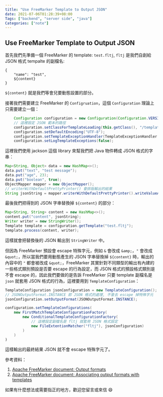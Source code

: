 ```yaml
---
title: "Use FreeMarker Template to Output JSON"
date: 2021-07-06T01:28:39+08:00
Tags: ["backend", "server side", "java"]
Categories: ["note"]
---
```

## Use FreeMarker Template to Output JSON

首先我們先準備一個 FreeMarker 的 template: `test.fltj`, `fltj` 是我們自創給 JSON 格式 tempalte 的副檔名:
```
{
    "name": "test",
    ${content}
}
```
`${content}` 就是我們等會兒要動態設置的部分。

接著我們需要建立 FreeMarker 的 `Configruation`，這個 `Configuration` 理論上只需要建立一個：
```java
    Configuration configuration = new Configuration(Configuration.VERSION_2_3_25);
    // 這裡設定 JSON 範本的路徑
    configuration.setClassForTemplateLoading(this.getClass(), "/templates/json-templates");
    configuration.setDefaultEncoding("UTF-8");
    configuration.setTemplateExceptionHandler(TemplateExceptionHandler.RETHROW_HANDLER);
    configuration.setLogTemplateExceptions(false);
```

這裡我們使用 jackson 這個 library 來幫我們把 Java 物件轉成 JSON 格式的字串：
```java
Map<String, Object> data = new HashMap<>();
data.put("text", "test message");
data.put("age", 23);
data.put("boolean", true);
ObjectMapper mapper = new ObjectMapper();
// writerWithDefaultPrettyPrinter() 會排版輸出的結果
String jsonString = mapper.writerWithDefaultPrettyPrinter().writeValueAsString(data);
```

最後我們把得到的 JSON 字串替換掉 `${content}` 的部分：
```java
Map<String, String> content = new HashMap<>();
content.put("content", jsonString);
Writer writer = new StringWriter();
Template template = configuration.getTemplate("test.fltj");
template.process(content, writer);
```
這樣就會把替換後的 JSON 輸出到 `StringWriter` 中。

但因為 FreeMarker 預設會 escape 特殊字元，例如 `&` 會改成 `&amp;`，`"` 會改成 `&quot;`，所以當我們要用動態產生的 JSON 字串替換掉 `${content}` 時，輸出的內容中的 `"` 都會被改成 `&quot;`，FreeMarker 其實針對不同類型的輸出有內建的一些格式類別預設是否要 escape 的行為設定，而 JSON 格式的預設格式類別是不會 escape 的，因此我們要做的是告訴 FreeMarker 只要 template 副檔名是 `json` 就套用 JSON 格式的行為，這裡要用到 `TemplateConfiguration`：
```java
TemplateConfiguration jsonConfiguration = new TemplateConfiguration();
// JSONOutputFormat.INSTANCE 即 JSON 格式的處理, 不會去 escape 掉特殊字元
jsonConfiguration.setOutputFormat(JSONOutputFormat.INSTANCE);

configuration.setTemplateConfigurations(
    new FirstMatchTemplateConfigurationFactory(
        new ConditionalTemplateConfigurationFactory(
            // 這裡設定副檔名是 fltj 就套用 JSON 格式設定
            new FileExtentionMatcher("fltj"), jsonConfiguration)
        )
    )
)
```
這樣輸出的最終結果 JSON 就不會 escape 特殊字元了。

參考資料：
1. [Apache FreeMarker document: Output formats](https://freemarker.apache.org/docs/dgui_misc_autoescaping.html#dgui_misc_autoescaping_outputformat)
2. [Apache FreeMarker document: Associating output formats with templates](https://freemarker.apache.org/docs/pgui_config_outputformatsautoesc.html)

如果有什麼想法或需要指正的地方，歡迎您留言或來信 😄